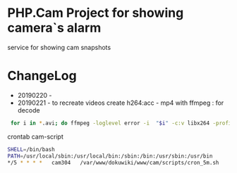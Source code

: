 # PHP.Cam Project for showing camera`s alarm 
service for showing cam snapshots

# ChangeLog 
*   20190220 - 
*   20190221 - to recreate videos create h264:acc  - mp4  with ffmpeg :
for decode 
```bash
 for i in *.avi; do ffmpeg -loglevel error -i  "$i" -c:v libx264 -profile:v main -level 4.0 -preset fast  -movflags +faststart  -c:a aac -b:a 128k -strict -2 "./web/${i%.*}.mp4" && rm $i && echo "decode $i"; done
```

crontab cam-script

```bash
SHELL=/bin/bash
PATH=/usr/local/sbin:/usr/local/bin:/sbin:/bin:/usr/sbin:/usr/bin
*/5 * * * *   cam304   /var/www/dokuwiki/www/cam/scripts/cron_5m.sh
```

